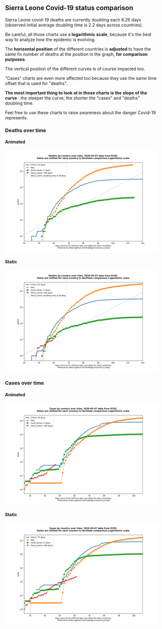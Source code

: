 ## Sierra Leone Covid-19 status comparison 

Sierra Leone covid-19 deaths are currently doubling each 6.26 days (observed initial average doubling time is 2.2 days across countries).



Be careful, all those charts use a **logarithmic scale**, because it's the best way to analyze how the epidemic is evolving.
 
The **horizontal position** of the different countries is **adjusted** to have the same fix number of deaths at the position in the graph, **for comparison purposes**.

The vertical position of the different curves is of course impacted too.

"Cases" charts are even more affected too because they use the same time offset that is used for "deaths".

**The most important thing to look at in those charts is the slope of the curve** : the steeper the curve, the shorter the "cases" and "deaths" doubling time.

Feel free to use these charts to raise awareness about the danger Covid-19 represents. 


 
### Deaths over time
 
#### Animated
![Sierra Leone covid-19 deaths animated chart](https://raw.githubusercontent.com/madlag/coronavirus_study/master/notebooks/graphs/2020-05-07/countries/Sierra_Leone/2020-05-07_Sierra_Leone_deaths.gif "Sierra Leone covid-19 deaths animated chart")   
 
#### Static
![Sierra Leone covid-19 deaths static chart](https://raw.githubusercontent.com/madlag/coronavirus_study/master/notebooks/graphs/2020-05-07/countries/Sierra_Leone/2020-05-07_Sierra_Leone_deaths.png "Sierra Leone covid-19 deaths static chart")   

 
### Cases over time
 
#### Animated
![Sierra Leone covid-19 cases animated chart](https://raw.githubusercontent.com/madlag/coronavirus_study/master/notebooks/graphs/2020-05-07/countries/Sierra_Leone/2020-05-07_Sierra_Leone_cases.gif "Sierra Leone covid-19 cases animated chart")   
 
#### Static
![Sierra Leone covid-19 cases static chart](https://raw.githubusercontent.com/madlag/coronavirus_study/master/notebooks/graphs/2020-05-07/countries/Sierra_Leone/2020-05-07_Sierra_Leone_cases.png "Sierra Leone covid-19 cases static chart")   

